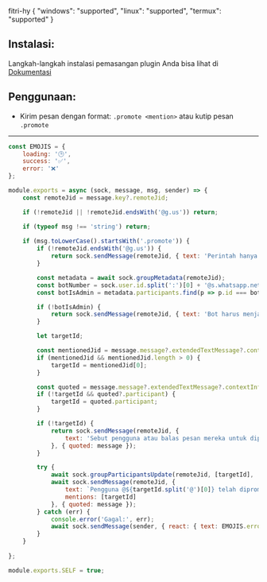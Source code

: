 <title>Group Promote User</title>
<desc></desc>
<github>fitri-hy</github>
<support>
  {
    "windows": "supported",
    "linux": "supported",
    "termux": "supported"
  }
</support>

## Instalasi:
Langkah-langkah instalasi pemasangan plugin Anda bisa lihat di [Dokumentasi](/docs#Plugin)

## Penggunaan:
- Kirim pesan dengan format: `.promote <mention>` atau kutip pesan `.promote`

---

```js
const EMOJIS = {
    loading: '🕒',
    success: '✅',
    error: '❌'
};

module.exports = async (sock, message, msg, sender) => {
    const remoteJid = message.key?.remoteJid;

    if (!remoteJid || !remoteJid.endsWith('@g.us')) return;

    if (typeof msg !== 'string') return;
	
	if (msg.toLowerCase().startsWith('.promote')) {
        if (!remoteJid.endsWith('@g.us')) {
            return sock.sendMessage(remoteJid, { text: 'Perintah hanya bisa digunakan di grup.' }, { quoted: message });
        }

        const metadata = await sock.groupMetadata(remoteJid);
        const botNumber = sock.user.id.split(':')[0] + '@s.whatsapp.net';
        const botIsAdmin = metadata.participants.find(p => p.id === botNumber)?.admin !== null;

        if (!botIsAdmin) {
            return sock.sendMessage(remoteJid, { text: 'Bot harus menjadi admin untuk menggunakan perintah ini.' }, { quoted: message });
        }

        let targetId;

        const mentionedJid = message.message?.extendedTextMessage?.contextInfo?.mentionedJid;
        if (mentionedJid && mentionedJid.length > 0) {
            targetId = mentionedJid[0];
        }

        const quoted = message.message?.extendedTextMessage?.contextInfo;
        if (!targetId && quoted?.participant) {
            targetId = quoted.participant;
        }

        if (!targetId) {
            return sock.sendMessage(remoteJid, {
                text: 'Sebut pengguna atau balas pesan mereka untuk dipromosikan.\nContoh: `.promote @user` atau balas pesan dengan `.promote`'
            }, { quoted: message });
        }

        try {
            await sock.groupParticipantsUpdate(remoteJid, [targetId], 'promote');
            await sock.sendMessage(remoteJid, {
                text: `Pengguna @${targetId.split('@')[0]} telah dipromosikan menjadi admin.`,
                mentions: [targetId]
            }, { quoted: message });
        } catch (err) {
            console.error('Gagal:', err);
            await sock.sendMessage(sender, { react: { text: EMOJIS.error, key: message.key } });
        }
    }
	
};

module.exports.SELF = true;
```